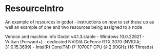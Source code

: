 # ResourceIntro
An example of resources in godot - instructions on how to set these up as well an example of one and two resources being assigned to a node


Version and machine info
Godot v4.1.3.stable - Windows 10.0.22621 - Vulkan (Forward+) - dedicated NVIDIA GeForce RTX 3070 (NVIDIA; 31.0.15.3699) - Intel(R) Core(TM) i7-10700F CPU @ 2.90GHz (16 Threads)
